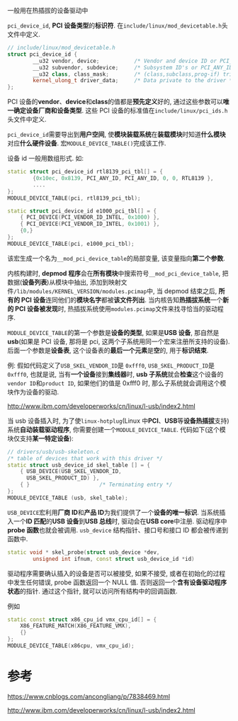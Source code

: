 
一般用在热插拔的设备驱动中

`pci_device_id`, **PCI 设备类型**的**标识符**. 在`include/linux/mod_devicetable.h`头文件中定义.

```cpp
// include/linux/mod_devicetable.h
struct pci_device_id {
        __u32 vendor, device;           /* Vendor and device ID or PCI_ANY_ID*/
        __u32 subvendor, subdevice;     /* Subsystem ID's or PCI_ANY_ID */
        __u32 class, class_mask;        /* (class,subclass,prog-if) triplet */
        kernel_ulong_t driver_data;     /* Data private to the driver */
};
```

PCI 设备的**vendor**、**device**和**class**的值都是**预先定义**好的, 通过这些参数可以**唯一确定设备厂商和设备类型**. 这些 PCI 设备的标准值在`include/linux/pci_ids.h`头文件中定义.

`pci_device_id`需要导出到**用户空间**, 使**模块装载系统**在**装载模块**时知道**什么模块**对应**什么硬件设备**. 宏`MODULE_DEVICE_TABLE()`完成该工作.

设备 id 一般用数组形式. 如:

```cpp
static struct pci_device_id rtl8139_pci_tbl[] = {
        {0x10ec, 0x8139, PCI_ANY_ID, PCI_ANY_ID, 0, 0, RTL8139 },
        ....
};
MODULE_DEVICE_TABLE(pci, rtl8139_pci_tbl);

static struct pci_device_id e1000_pci_tbl[] = {
    { PCI_DEVICE(PCI_VENDOR_ID_INTEL, 0x1000) },
    { PCI_DEVICE(PCI_VENDOR_ID_INTEL, 0x1001) },
    {0,}
};
MODULE_DEVICE_TABLE(pci, e1000_pci_tbl);
```

该宏生成一个名为`__mod_pci_device_table`的局部变量, 该变量指向**第二个参数**.

内核构建时, **depmod 程序**会在**所有模块**中搜索符号`__mod_pci_device_table`, 把数据(**设备列表**)从模块中抽出, 添加到映射文件`/lib/modules/KERNEL_VERSION/modules.pcimap`中, 当 depmod 结束之后, **所有的 PCI 设备**连同他们的**模块名字**都被**该文件列出**. 当内核告知**热插拔系统**一个**新的 PCI 设备被发现**时, 热插拔系统使用`modules.pcimap`文件来找寻恰当的驱动程序.

`MODULE_DEVICE_TABLE`的第一个参数是**设备的类型**, 如果是**USB 设备**, 那自然是**usb**(如果是 PCI 设备, 那将是 pci, 这两个子系统用同一个宏来注册所支持的设备). 后面一个参数是**设备表**, 这个设备表的**最后一个元素**是**空**的, 用于**标识结束**.

例: 假如代码定义了`USB_SKEL_VENDOR_ID`是 `0xfff0`, `USB_SKEL_PRODUCT_ID`是`0xfff0`, 也就是说, 当有**一个设备**接到**集线器**时, **usb 子系统**就会**检查**这个设备的 `vendor ID`和`product ID`, 如果他们的值是 0xfff0 时, 那么子系统就会调用这个模块作为设备的驱动.

http://www.ibm.com/developerworks/cn/linux/l-usb/index2.html

当 usb 设备插入时, 为了使`linux-hotplug`(Linux 中**PCI**、**USB**等**设备热插拔**支持)系统**自动装载驱动程序**, 你需要创建一个`MODULE_DEVICE_TABLE`. 代码如下(这个模块仅支持**某一特定设备**):

```cpp
// drivers/usb/usb-skeleton.c
/* table of devices that work with this driver */
static struct usb_device_id skel_table [] = {
    { USB_DEVICE(USB_SKEL_VENDOR_ID,
      USB_SKEL_PRODUCT_ID) },
    { }                      /* Terminating entry */
};
MODULE_DEVICE_TABLE (usb, skel_table);
```

`USB_DEVICE`宏利用**厂商 ID**和**产品 ID**为我们提供了一个**设备的唯一标识**. 当系统插入一个**ID 匹配**的**USB 设备**到**USB 总线**时, 驱动会在**USB core**中注册. 驱动程序中**probe 函数**也就会被调用. `usb_device` 结构指针、接口号和接口 ID 都会被传递到函数中.

```cpp
static void * skel_probe(struct usb_device *dev,
        unsigned int ifnum, const struct usb_device_id *id)
```

驱动程序需要确认插入的设备是否可以被接受, 如果不接受, 或者在初始化的过程中发生任何错误, probe 函数返回一个 NULL 值. 否则返回一个**含有设备驱动程序状态**的指针. 通过这个指针, 就可以访问所有结构中的回调函数.


例如

```cpp
static const struct x86_cpu_id vmx_cpu_id[] = {
    X86_FEATURE_MATCH(X86_FEATURE_VMX),
    {}
};
MODULE_DEVICE_TABLE(x86cpu, vmx_cpu_id);
```


# 参考

https://www.cnblogs.com/ancongliang/p/7838469.html

http://www.ibm.com/developerworks/cn/linux/l-usb/index2.html